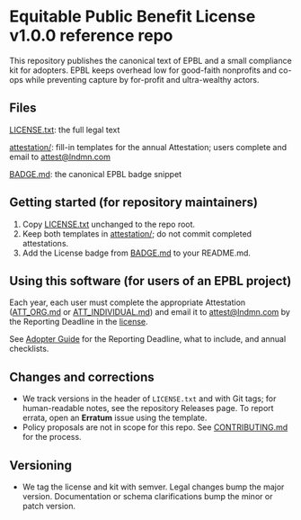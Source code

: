 # Equitable Public Benefit License v1.0.0 reference repo

This repository publishes the canonical text of EPBL and a small compliance kit for adopters. EPBL keeps overhead low for good-faith nonprofits and co-ops while preventing capture by for-profit and ultra-wealthy actors.

## Files
[LICENSE.txt](./LICENSE.txt): the full legal text

[attestation/](./attestation/): fill-in templates for the annual Attestation; users complete and email to attest@lndmn.com

[BADGE.md](./BADGE.md): the canonical EPBL badge snippet

## Getting started (for repository maintainers)
1) Copy [LICENSE.txt](./LICENSE.txt) unchanged to the repo root.
2) Keep both templates in [attestation/](./attestation/); do not commit completed attestations.
3) Add the License badge from [BADGE.md](./BADGE.md) to your README.md.

## Using this software (for users of an EPBL project)
Each year, each user must complete the appropriate Attestation ([ATT_ORG.md](./attestation/ATT_ORG.md) or [ATT_INDIVIDUAL.md](./attestation/ATT_INDIVIDUAL.md)) and email it to attest@lndmn.com by the Reporting Deadline in the [license](./LICENSE.txt).

See [Adopter Guide](./ADOPTER_GUIDE.md) for the Reporting Deadline, what to include, and annual checklists.

## Changes and corrections
- We track versions in the header of `LICENSE.txt` and with Git tags; for human-readable notes, see the repository Releases page. To report errata, open an **Erratum** issue using the template.
- Policy proposals are not in scope for this repo. See [CONTRIBUTING.md](./CONTRIBUTING.md) for the process.

## Versioning
- We tag the license and kit with semver. Legal changes bump the major version. Documentation or schema clarifications bump the minor or patch version.

